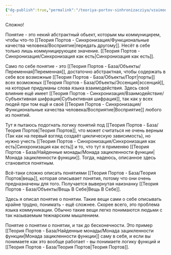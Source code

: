 ```yaml
---
{"dg-publish":true,"permalink":"/teoriya-portov-sinhronizacziya/vzaimodejstvie/ponyatie-o-ponyatii/"}
---
```


Сложно!

Понятие - это некий абстрактный обьект, которым мы коммуницирем, чтобы что-то [[Теория Портов - Синхронизация/Функциональные качества человека/Восприятие\|передать другому]]. Несёт в себе только лишь коммуницирующее значение. [[Теория Портов - Синхронизация/Синхронизация как есть\|Синхронизация как есть]].

Само по себе понятие - это [[Теория Портов - База/Объекты/Переменная\|Переменная]], достаточно абстрактная, чтобы содержать в себе все возможные [[Теория Портов - База/Объекты/Порт\|порты]] всех возможных [[Теория Портов - База/Объекты/Эссенция\|эссенций]], на которые придуманы слова языка взаимодействия.
Здесь своё влияние ещё имеет [[Теория Портов - Синхронизация/Взаимодействие/Субъективная шифрация\|Субъективная шифрация]], так как у всех людей при том ещё и своё [[Теория Портов - Синхронизация/Функциональные качества человека/Восприятие\|Восприятие]] любого из понятий.

Тут я пытаюсь подогнать логику понятий под [[Теория Портов - База/Теория Портов\|Теория Портов]], что может считаться не очень верным (Так как на первый взгляд создаёт циклическую зависимость),
 но нужно учесть [[Теория Портов - Синхронизация/Синхронизация как есть\|Синхронизация как есть]] и то, что тут я применяю [[Теория Портов - База/Найденные монады/Монада зацикленности функции\|Монада зацикленности функции]]. Тогда, надеюсь, описанное здесь становится понятным.

Всё-таки сложно описать понятиями [[Теория Портов - База/Теория Портов\|вещь]], которая описывает понятия, потому что они очень предназначены для того. Получается вывернутая наизнанку [[Теория Портов - База/Объекты/Вещь В Себе\|Вещь В Себе]].

Здесь я описал понятие о понятии. Такие вещи сами о себе описывать крайне трудно, понимать - ещё сложнее. Скорее всего, это проблема языка коммуникации.
Обычно такие вещи легко понимаются людьми с так называемым тежнарским мышлением.

Понятие о понятии о понятии, и так до бесконечности. Это пример [[Теория Портов - База/Найденные монады/Монада зацикленности функции\|Монада зацикленности функции]] саму в себя, и если вы понимаете как это вообще работает - вы понимаете логику функций и [[Теория Портов - База/Теория Портов\|Теория Портов]].